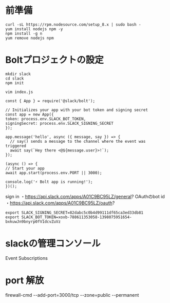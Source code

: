 # 前準備
```
curl -sL https://rpm.nodesource.com/setup_8.x | sudo bash -
yum install nodejs npm -y
npm install -g n
yum remove nodejs npm
```

# Boltプロジェクトの設定
```
mkdir slack
cd slack
npm init
```

```
vim index.js
```
```
const { App } = require('@slack/bolt');

// Initializes your app with your bot token and signing secret
const app = new App({
token: process.env.SLACK_BOT_TOKEN,
signingSecret: process.env.SLACK_SIGNING_SECRET
});

app.message('hello', async ({ message, say }) => {
  // say() sends a message to the channel where the event was triggered
  await say(`Hey there <@${message.user}>!`);
});

(async () => {
// Start your app
await app.start(process.env.PORT || 3000);

console.log('⚡️ Bolt app is running!');
})();
```
sign in
・https://api.slack.com/apps/A01C9BC95LZ/general?
OAuthのbot id
・https://api.slack.com/apps/A01C9BC95LZ/oauth?
```
export SLACK_SIGNING_SECRET=82dabc5c0b4d99111df65ca3ed33db81
export SLACK_BOT_TOKEN=xoxb-788611353058-1398075951654-bxkuwJn9bnyrp0fV1dcvZuVz
```

# slackの管理コンソール
Event Subscriptions

# port 解放
firewall-cmd --add-port=3000/tcp --zone=public --permanent